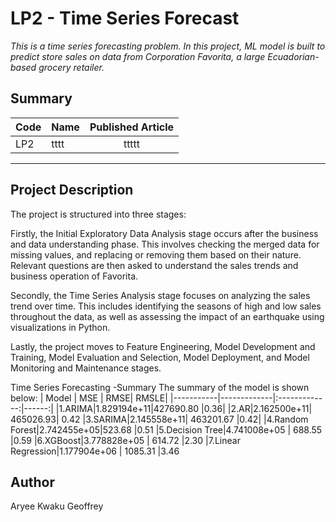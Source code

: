 # LP2 - Time Series Forecast
*This is a time series forecasting problem. In this project,  ML model is built to predict store sales on data from Corporation Favorita, a large Ecuadorian-based grocery retailer.*

## Summary
| Code      | Name        | Published Article |  
|-----------|-------------|:-------------:|
| LP2       | tttt   |  ttttt| 
--------------------------------------------------

## Project Description
The project is structured into three stages:

Firstly, the Initial Exploratory Data Analysis stage occurs after the business and data understanding phase. This involves checking the merged data for missing values, and replacing or removing them based on their nature. Relevant questions are then asked to understand the sales trends and business operation of Favorita.

  Secondly, the Time Series Analysis stage focuses on analyzing the sales trend over time. This includes identifying the seasons of high and low sales throughout the data, as well as assessing the impact of an earthquake using visualizations in Python.

 Lastly, the project moves to Feature Engineering, Model Development and Training, Model Evaluation and Selection, Model Deployment, and Model Monitoring and Maintenance stages.


Time Series Forecasting -Summary 
The summary of the model is shown below:
| Model      | MSE       | RMSE|  RMSLE|
|-----------|-------------|:-------------:|------:|
|1.ARIMA|1.829194e+11|427690.80	|0.36|
|2.AR|2.162500e+11|	465026.93|	0.42
|3.SARIMA|2.145558e+11|	463201.67	|0.42|
|4.Random Forest|2.742455e+05|523.68	|0.51
|5.Decision Tree|4.741008e+05	|	688.55	|0.59
|6.XGBoost|3.778828e+05	|	614.72	|2.30
|7.Linear Regression|1.177904e+06	|	1085.31	|3.46

## Author
Aryee Kwaku Geoffrey
